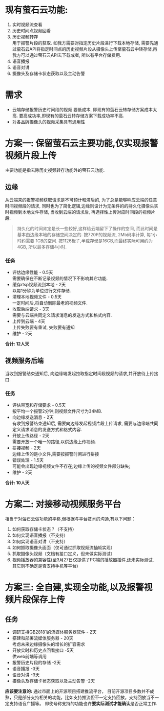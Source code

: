 # 现有萤石云功能:    
1. 实时视频流查看    
2. 历史时间点视频回看
3. 历史视频转存    
   用于报警片段的获取.
   如我方需要对指定历史片段进行下载本地存储, 需要先通过萤石云API将指定时间点的历史视频片段从摄像头上传至萤石云中转存储,再我方可以通过萤石云API去下载或者, 所以有平台存储费用.
5. 语音播报
6. 语音对讲    
7. 摄像头及存储卡状态获取以及主动告警
   
# 需求
* 云端存储报警历史时间段的视频
  要低成本, 即现有的萤石云转存储方案成本太高.
  要高成功率,即现有的萤石云转存储方案下载成功率不高.
* 对各品牌摄像头的视频采集具有通用性



# 方案一: 保留萤石云主要功能,仅实现报警视频片段上传    
主要功能是指去除历史视频转存功能外的萤石云功能.

## 边缘    
从云端来的报警视频获取请求是不可预计和滞后的, 为了总是能够响应云端的任意时间视频段的请求, 同时也为了简化逻辑,边缘则设计为无条件的的持久化摄像头实时视频到本地文件存储, 当收到云端的请求后, 再选择性上传对应时间段的视频片段.
> 持久化的时间肯定是长一些较好,这样给云端留下了操作的空间, 而此时间是基本由边缘本地的存储空间决定的.
> 按720P的视频流, 2Mb码率计算, 每1小时约需要 1GB的空间.
> 按1126板子,半载存储是16GB,而最终实际可用约为4GB, 所以最多存储4小时.

### 任务    
* 评估边缘性能     - 0.5天    
  需要确保在不断记录视频的情况下不影响其它功能.
* 缓存rtsp视频流到本地      - 2天    
  以每1分钟为单位进行文件存储.
* 清理本地视频文件    - 0.5天    
  一定时间后,将自动删除最老的视频文件.
* 收取后端请求    - 3天    
  需要与云端共同定义请求消息的发送方式和格式内容.
* 上传到云端    - 4天    
  上传失败要有重试, 失败要有通知
* 维护    - 2天    

**合计: 12人天**

## 视频服务后端    
当收到报警结束通知后, 向边缘端发起拉取指定时间段视频的请求,并开放待上传接口.

### 任务    
* 评估带宽和存储要求    - 0.5天    
  按平均一个报警2分钟,则视频文件尺寸为34MB.
* 向边缘发送消息    - 2天    
  有收到报警结束通知后, 需要向边缘发起视频片段上传请求, 需要与边缘端共同定义请求消息的发送方式和格式内容.
* 开放上传路径    - 2天    
  需要开放一个唯一的路径,以供边缘上传视频.
* 拼接视频    - 2天    
  边缘上传的是小文件,需要按报警时间进行拼接
* 错误处理    - 1.5天    
  可能会出现边缘视频文件不存在;边缘上传的视频文件部分缺失;
* 维护    - 2天    

**合计: 10人天**

# 方案二: 对接移动视频服务平台
相当于对萤石云做功能的平移,但根据与平台技术的沟通,有以下问题：
1. 如何获取存储卡状态？（不支持）
2. 如何实现语音播报（不支持）
3. 如何实现语音对讲（不支持）
4. 如何抓取摄像头画面（仅可通过抓取视频流抽帧实现）
5. 抓取摄像头视频（文档有接口定义，但未做实际测试）
6. 视频播放器的兼容性(至3月27日仅提供了PC端的播放器插件,还未实际测试, 其它则不确定是否支持手机等平台)

# 方案三: 全自建,实现全功能,以及报警视频片段保存上传  
## 任务
* 调研支持GB28181的流媒体服务器软件    - 2天
* 搭建和部署流媒体服务器    - 20天    
  考虑未来边缘摄像头的增长的扩容需求
* 开放实时和历史点回看接口    -5天    
  供web前端等调用
* 报警历史片段的存储    -2天
* 语音播报    -3天
* 语音对讲    -3天
* 摄像头及存储卡状态获取以及主动告警    -2天

**应该要注意的:**
通过市面上的开源项目搭建推流平台， 目前开源项目多数并不成熟，只是部分支持相关的功能，比如支持推流但不一定支持回放。支持回放当不一定支持语音广播等。
即使号称支持的功能也许**要实际测试才能确认**是否正常工作.

